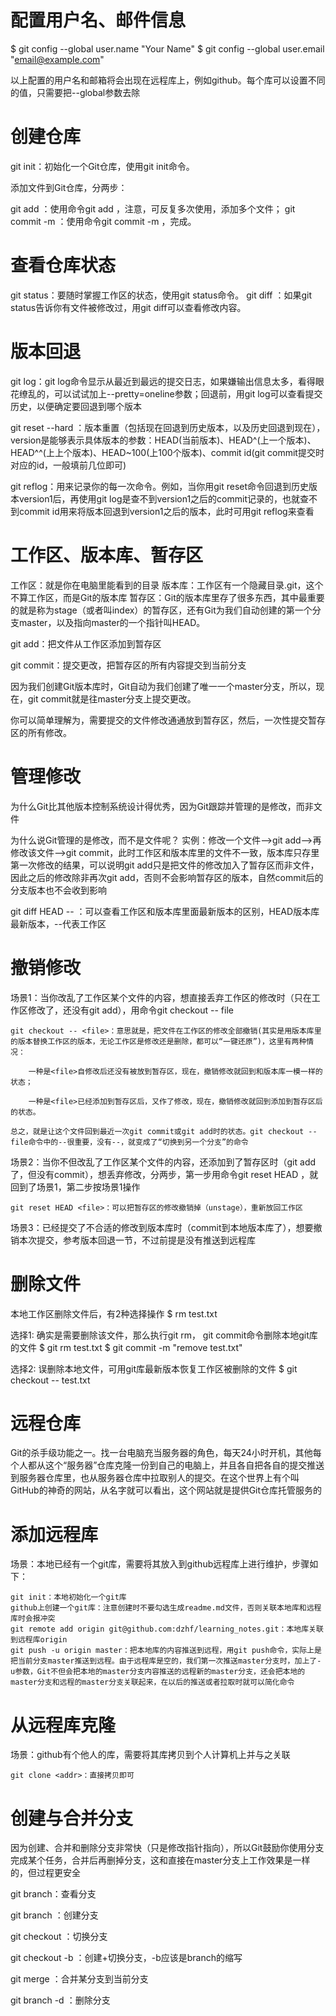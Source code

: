 # 配置用户名、邮件信息

$ git config --global user.name "Your Name"
$ git config --global user.email "email@example.com"

以上配置的用户名和邮箱将会出现在远程库上，例如github。每个库可以设置不同的值，只需要把--global参数去除


# 创建仓库

git init：初始化一个Git仓库，使用git init命令。

添加文件到Git仓库，分两步：

git add <file>：使用命令git add <file>，注意，可反复多次使用，添加多个文件；
git commit -m <message>：使用命令git commit -m <message>，完成。
    

# 查看仓库状态

git status：要随时掌握工作区的状态，使用git status命令。
git diff <file>：如果git status告诉你有文件被修改过，用git diff可以查看修改内容。
    

# 版本回退

git log：git log命令显示从最近到最远的提交日志，如果嫌输出信息太多，看得眼花缭乱的，可以试试加上--pretty=oneline参数；回退前，用git log可以查看提交历史，以便确定要回退到哪个版本

git reset --hard <version>：版本重置（包括现在回退到历史版本，以及历史回退到现在），version是能够表示具体版本的参数：HEAD(当前版本)、HEAD^(上一个版本)、HEAD^^(上上个版本)、HEAD~100(上100个版本)、commit id(git commit提交时对应的id，一般填前几位即可)
    
git reflog：用来记录你的每一次命令。例如，当你用git reset命令回退到历史版本version1后，再使用git log是查不到version1之后的commit记录的，也就查不到commit id用来将版本回退到version1之后的版本，此时可用git reflog来查看


# 工作区、版本库、暂存区

工作区：就是你在电脑里能看到的目录
版本库：工作区有一个隐藏目录.git，这个不算工作区，而是Git的版本库
暂存区：Git的版本库里存了很多东西，其中最重要的就是称为stage（或者叫index）的暂存区，还有Git为我们自动创建的第一个分支master，以及指向master的一个指针叫HEAD。

git add：把文件从工作区添加到暂存区

git commit：提交更改，把暂存区的所有内容提交到当前分支

因为我们创建Git版本库时，Git自动为我们创建了唯一一个master分支，所以，现在，git commit就是往master分支上提交更改。

你可以简单理解为，需要提交的文件修改通通放到暂存区，然后，一次性提交暂存区的所有修改。

# 管理修改

为什么Git比其他版本控制系统设计得优秀，因为Git跟踪并管理的是修改，而非文件

为什么说Git管理的是修改，而不是文件呢？
实例：修改一个文件-->git add-->再修改该文件-->git commit，此时工作区和版本库里的文件不一致，版本库只存里第一次修改的结果，可以说明git add只是把文件的修改加入了暂存区而非文件，因此之后的修改除非再次git add，否则不会影响暂存区的版本，自然commit后的分支版本也不会收到影响

git diff HEAD -- <file>：可以查看工作区和版本库里面最新版本的区别，HEAD版本库最新版本，--代表工作区
    

# 撤销修改

场景1：当你改乱了工作区某个文件的内容，想直接丢弃工作区的修改时（只在工作区修改了，还没有git add），用命令git checkout -- file
    
    git checkout -- <file>：意思就是，把文件在工作区的修改全部撤销(其实是用版本库里的版本替换工作区的版本，无论工作区是修改还是删除，都可以“一键还原”)，这里有两种情况：

        一种是<file>自修改后还没有被放到暂存区，现在，撤销修改就回到和版本库一模一样的状态；

        一种是<file>已经添加到暂存区后，又作了修改，现在，撤销修改就回到添加到暂存区后的状态。

    总之，就是让这个文件回到最近一次git commit或git add时的状态。git checkout -- file命令中的--很重要，没有--，就变成了“切换到另一个分支”的命令

场景2：当你不但改乱了工作区某个文件的内容，还添加到了暂存区时（git add了，但没有commit），想丢弃修改，分两步，第一步用命令git reset HEAD <file>，就回到了场景1，第二步按场景1操作
    
    git reset HEAD <file>：可以把暂存区的修改撤销掉（unstage），重新放回工作区
    
场景3：已经提交了不合适的修改到版本库时（commit到本地版本库了），想要撤销本次提交，参考版本回退一节，不过前提是没有推送到远程库

# 删除文件

本地工作区删除文件后，有2种选择操作
$ rm test.txt

选择1: 确实是需要删除该文件，那么执行git rm， git commit命令删除本地git库的文件
$ git rm test.txt
$ git commit -m "remove test.txt"

选择2: 误删除本地文件，可用git库最新版本恢复工作区被删除的文件
$ git checkout -- test.txt

# 远程仓库

Git的杀手级功能之一。找一台电脑充当服务器的角色，每天24小时开机，其他每个人都从这个“服务器”仓库克隆一份到自己的电脑上，并且各自把各自的提交推送到服务器仓库里，也从服务器仓库中拉取别人的提交。在这个世界上有个叫GitHub的神奇的网站，从名字就可以看出，这个网站就是提供Git仓库托管服务的

# 添加远程库

场景：本地已经有一个git库，需要将其放入到github远程库上进行维护，步骤如下：

    git init：本地初始化一个git库
    github上创建一个git库：注意创建时不要勾选生成readme.md文件，否则关联本地库和远程库时会报冲突
    git remote add origin git@github.com:dzhf/learning_notes.git：本地库关联到远程库origin
    git push -u origin master：把本地库的内容推送到远程，用git push命令，实际上是把当前分支master推送到远程。由于远程库是空的，我们第一次推送master分支时，加上了-u参数，Git不但会把本地的master分支内容推送的远程新的master分支，还会把本地的master分支和远程的master分支关联起来，在以后的推送或者拉取时就可以简化命令
    
# 从远程库克隆

场景：github有个他人的库，需要将其库拷贝到个人计算机上并与之关联

    git clone <addr>：直接拷贝即可

# 创建与合并分支

因为创建、合并和删除分支非常快（只是修改指针指向），所以Git鼓励你使用分支完成某个任务，合并后再删掉分支，这和直接在master分支上工作效果是一样的，但过程更安全

git branch：查看分支

git branch <name>：创建分支

git checkout <name>：切换分支

git checkout -b <name>：创建+切换分支，-b应该是branch的缩写

git merge <name>：合并某分支到当前分支

git branch -d <name>：删除分支







